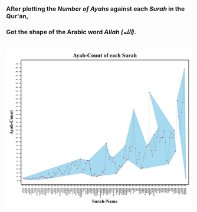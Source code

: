 ### After plotting the *Number of Ayahs* against each *Surah* in the Qur'an,
### Got the shape of the Arabic word *Allah (الله)*.
#
![](./plot.png)
